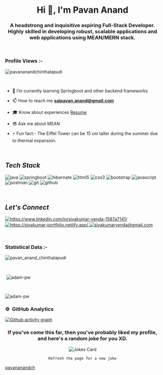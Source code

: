 <h1 align="center">Hi 👋, I'm Pavan Anand</h1>
<h3 align="center">A headstrong and inquisitive aspiring Full-Stack Developer. Highly skilled in developing robust, scalable applications and web applications using MEAN/MERN stack.

</h3>

<br>

<p align="right"> <h3>Profile Views :-</h3> <img src="https://komarev.com/ghpvc/?username=pavananandch&label=Profile%20views&color=0e75b6&style=flat"
    alt="pavananandchinthalapudi" /> 
  </p>

<br>



- 🌱 I’m currently learning Springboot and other backend frameworks

- 📫 How to reach me **saipavan.anand@gmail.com**

- 🎓 Know about experiences   <a href="https://drive.google.com/file/d/1oh1o53tqNR7b_WiOURaNTWYFzolcfXiM/view?usp=sharing">Resume</a>

- 😎 Ask me about MEAN

- ⚡ Fun fact:- The Eiffel Tower can be 15 cm taller during the summer due to thermal expansion.


<br>
<h2><i>Tech Stack</i></h2>

<p>
    <img src="https://img.shields.io/badge/java-%23ED8B00.svg?style=for-the-badge&logo=java&logoColor=white" alt="java" />
    <img src="https://img.shields.io/badge/spring-%236DB33F.svg?style=for-the-badge&logo=spring&logoColor=white" alt="springboot" />
    <img src="https://img.shields.io/badge/Hibernate-59666C?style=for-the-badge&logo=Hibernate&logoColor=white" alt="hibernate" />
    <img src="https://img.shields.io/badge/HTML5-E34F26?style=for-the-badge&logo=html5&logoColor=white" alt="html5" />
    <img src="https://img.shields.io/badge/CSS3-1572B6?style=for-the-badge&logo=css3&logoColor=white" alt="css3" />
    <img src="https://img.shields.io/badge/Bootstrap-563D7C?style=for-the-badge&logo=bootstrap&logoColor=white" alt="bootstrap" />
    <img src="https://img.shields.io/badge/JavaScript-323330?style=for-the-badge&logo=javascript&logoColor=F7DF1E" alt="javascript" />
    <img src="https://img.shields.io/badge/Postman-FF6C37?style=for-the-badge&logo=Postman&logoColor=white" alt="postman" />
    <img src="https://img.shields.io/badge/Git-f44d27?style=for-the-badge&logo=git&logoColor=white" alt="git" />
    <img src="https://img.shields.io/badge/GitHub-100000?style=for-the-badge&logo=github&logoColor=white" alt="github" />
</p>
<br>





<h2><i>Let's Connect</i></h2>


<p align="left">
    <a href="https://www.linkedin.com/in/v-s-s-pavan-anand-chinthalapudi-906628125/">
        <img align="center" src="https://img.shields.io/badge/LinkedIn-0077B5?style=for-the-badge&logo=linkedin&logoColor=white" alt="https://www.linkedin.com/in/sivakumar-yenda-1587a7141/" />
    </a>
    <a href="[https://sivakumar-portfolio.netlify.app/](https://pavan-anand-portfolio.web.app/)">
        <img align="center" src="https://img.shields.io/badge/Portfolio-18A303?style=for-the-badge&logo=ionic&logoColor=white" alt="https://sivakumar-portfolio.netlify.app/" />
    </a>
    <a title="saipavan.anand@gmail.com" href="mailto:saipavan.anand@gmail.com">
        <img align="center" src="https://img.shields.io/badge/Gmail-D14836?style=for-the-badge&logo=gmail&logoColor=white" alt="sivakumaryenda@gmail.com" />
    </a>
  
</p>

<br>

<h3>Statistical Data :-</h3>
<p><img align="center"
    src="https://github-readme-stats.vercel.app/api/top-langs?username=pavananandch&show_icons=true&locale=en&bg_color=0d1117&text_color=ffffff&layout=compact"
    alt="pavan_anand_chinthalapudi" 
    bg_color=#808080/></p>

<br>

<p>&nbsp;<img align="center" src="https://github-readme-stats.vercel.app/api?username=pavananandch&show_icons=true&locale=en&bg_color=0d1117&text_color=ffffff&repo=pavananand-portfolio"
    alt="adam-pw" /></p>

<br>

<p><img align="center" src="https://github-readme-streak-stats.herokuapp.com/?user=pavananandch&theme=dark&background=0d1117&date_format=M%20j%5B%2C%20Y%5D" alt="adam-pw" /></p>

### ⚙️ &nbsp;GitHub Analytics
[![Github activity graph](https://activity-graph.herokuapp.com/graph?username=pavananandch&theme=react-dark&hide_border=false&color=BDDFFF&line=6E93B5&point=BDDFFF)](https://github.com/yendasivakumar)


<div align="center">
  <h3>If you've come this far, then you've probably liked my profile, and here's a random joke for you XD.</h3>
  <img src="https://readme-jokes.vercel.app/api?theme=react" alt="Jokes Card" />
</div>
<p align="center">
  <code>Refresh the page for a new joke</code>
</p>


[pavananandch](https://github.com/pavananandch)
